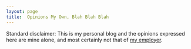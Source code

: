 ```yaml
---
layout: page
title:  Opinions My Own, Blah Blah Blah
---
```


Standard disclaimer: This is my personal blog and the opinions expressed here are mine alone, and most certainly not that of [my employer](/about).
